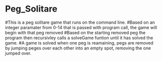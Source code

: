 # Peg_Solitare

#This is a peg solitare game that runs on the command line.
#Based on an integer paramater from 0-14 that is passed with program call, the game will begin with that peg removed
#Based on the starting removed peg the program then recursivley calls a solveGame funtion until it has solved the game.
#A game is solved when one peg is reamaining, pegs are removed by jumping peges over each other into an empty spot, removing the one jumped over.
